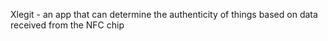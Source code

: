 Xlegit - an app that can determine the authenticity of things based on data received from the NFC chip
